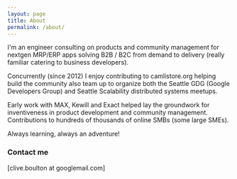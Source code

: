 ```yaml
---
layout: page
title: About
permalink: /about/
---
```

I'm an engineer consulting on products and community management for nextgen MRP/ERP apps solving B2B / B2C from demand to delivery (really familiar catering to business developers).

Concurrently (since 2012) I enjoy contributing to camlistore.org helping build the community also team up to organize both the Seattle GDG (Google Developers Group) and Seattle Scalability distributed systems meetups.

Early work with MAX, Kewill and Exact helped lay the groundwork for inventiveness in product development and community management. Contributions to hundreds of thousands of online SMBs (some large SMEs).  

Always learning, always an adventure!
### Contact me

[clive.boulton at googlemail.com]
